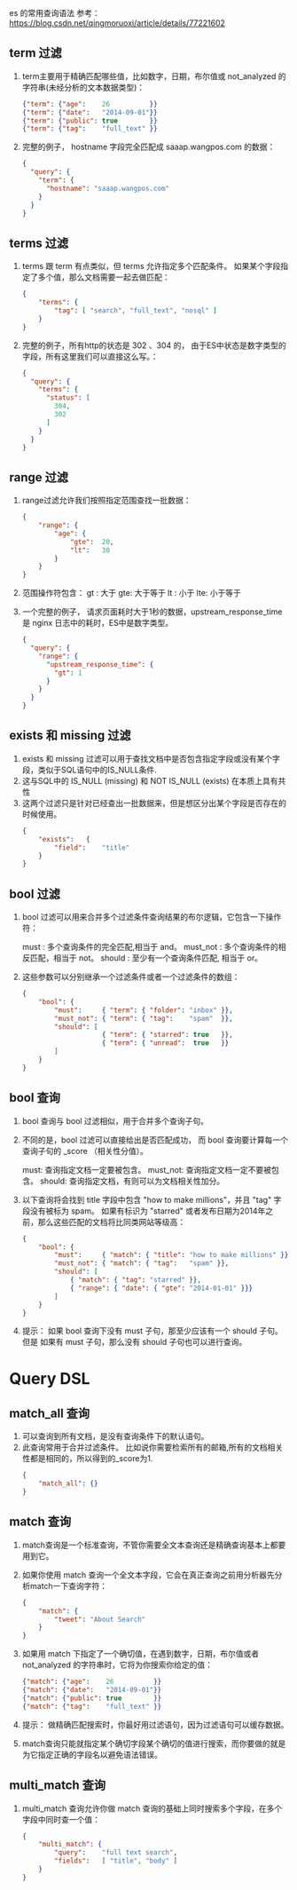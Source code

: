 ﻿es 的常用查询语法
参考：https://blog.csdn.net/qingmoruoxi/article/details/77221602


## term 过滤
1. term主要用于精确匹配哪些值，比如数字，日期，布尔值或 not_analyzed 的字符串(未经分析的文本数据类型)： 
    ```json
    {"term": {"age":    26          }}
    {"term": {"date":   "2014-09-01"}}
    {"term": {"public": true        }}
    {"term": {"tag":    "full_text" }}
    ```

2. 完整的例子， hostname 字段完全匹配成 saaap.wangpos.com 的数据：
    ```json
    {
      "query": {
        "term": {
          "hostname": "saaap.wangpos.com"
        }
      }
    }
    ```


## terms 过滤
1. terms 跟 term 有点类似，但 terms 允许指定多个匹配条件。 如果某个字段指定了多个值，那么文档需要一起去做匹配：
    ```json
    { 
        "terms": { 
            "tag": [ "search", "full_text", "nosql" ] 
        } 
    }
    ```

2. 完整的例子，所有http的状态是 302 、304 的， 由于ES中状态是数字类型的字段，所有这里我们可以直接这么写。：
    ```json
    {
      "query": {
        "terms": {
          "status": [
            304,
            302
          ]
        }
      }
    }
    ```


## range 过滤
1. range过滤允许我们按照指定范围查找一批数据：
    ```json
    {
        "range": {
            "age": {
                "gte":  20,
                "lt":   30
            }
        }
    }
    ```

2. 范围操作符包含：
    gt : 大于
    gte: 大于等于
    lt : 小于
    lte: 小于等于

3. 一个完整的例子， 请求页面耗时大于1秒的数据，upstream_response_time 是 nginx 日志中的耗时，ES中是数字类型。
    ```json
    {
      "query": {
        "range": {
          "upstream_response_time": {
            "gt": 1
          }
        }
      }
    }
    ```


## exists 和 missing 过滤
1. exists 和 missing 过滤可以用于查找文档中是否包含指定字段或没有某个字段，类似于SQL语句中的IS_NULL条件. 
2. 这与SQL中的 IS_NULL (missing) 和 NOT IS_NULL (exists) 在本质上具有共性
3. 这两个过滤只是针对已经查出一批数据来，但是想区分出某个字段是否存在的时候使用。
    ```json
    {
        "exists":   {
            "field":    "title"
        }
    }
    ```


## bool 过滤
1. bool 过滤可以用来合并多个过滤条件查询结果的布尔逻辑，它包含一下操作符：

    must : 多个查询条件的完全匹配,相当于 and。
    must_not : 多个查询条件的相反匹配，相当于 not。
    should : 至少有一个查询条件匹配, 相当于 or。

2. 这些参数可以分别继承一个过滤条件或者一个过滤条件的数组：
    ```json
    {
        "bool": {
            "must":     { "term": { "folder": "inbox" }},
            "must_not": { "term": { "tag":    "spam"  }},
            "should": [
                        { "term": { "starred": true   }},
                        { "term": { "unread":  true   }}
            ]
        }
    }
    ```

## bool 查询
1. bool 查询与 bool 过滤相似，用于合并多个查询子句。
2. 不同的是，bool 过滤可以直接给出是否匹配成功， 而 bool 查询要计算每一个查询子句的 _score （相关性分值）。

    must: 查询指定文档一定要被包含。
    must_not: 查询指定文档一定不要被包含。
    should: 查询指定文档，有则可以为文档相关性加分。

3. 以下查询将会找到 title 字段中包含 "how to make millions"，并且 "tag" 字段没有被标为 spam。
   如果有标识为 "starred" 或者发布日期为2014年之前，那么这些匹配的文档将比同类网站等级高：
    ```json
    {
        "bool": {
            "must":     { "match": { "title": "how to make millions" }},
            "must_not": { "match": { "tag":   "spam" }},
            "should": [
                { "match": { "tag": "starred" }},
                { "range": { "date": { "gte": "2014-01-01" }}}
            ]
        }
    }
    ```

4. 提示： 如果 bool 查询下没有 must 子句，那至少应该有一个 should 子句。但是 如果有 must 子句，那么没有 should 子句也可以进行查询。



# Query DSL

## match_all 查询
1. 可以查询到所有文档，是没有查询条件下的默认语句。
2. 此查询常用于合并过滤条件。 比如说你需要检索所有的邮箱,所有的文档相关性都是相同的，所以得到的_score为1.
    ```json
    {
        "match_all": {}
    }
    ```


## match 查询
1. match查询是一个标准查询，不管你需要全文本查询还是精确查询基本上都要用到它。
2. 如果你使用 match 查询一个全文本字段，它会在真正查询之前用分析器先分析match一下查询字符：
    ```json
    {
        "match": {
            "tweet": "About Search"
        }
    }
    ```

3. 如果用 match 下指定了一个确切值，在遇到数字，日期，布尔值或者not_analyzed 的字符串时，它将为你搜索你给定的值：
    ```json
    {"match": {"age":    26          }}
    {"match": {"date":   "2014-09-01"}}
    {"match": {"public": true        }}
    {"match": {"tag":    "full_text" }}
    ```

4. 提示： 做精确匹配搜索时，你最好用过滤语句，因为过滤语句可以缓存数据。
5. match查询只能就指定某个确切字段某个确切的值进行搜索，而你要做的就是为它指定正确的字段名以避免语法错误。


## multi_match 查询
1. multi_match 查询允许你做 match 查询的基础上同时搜索多个字段，在多个字段中同时查一个值：
    ```json
    {
        "multi_match": {
            "query":    "full text search",
            "fields":   [ "title", "body" ]
        }
    }
    ```

